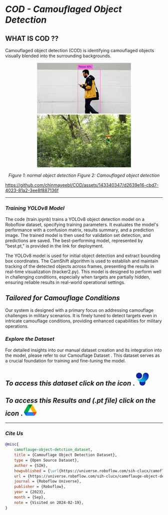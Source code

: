 # *COD - Camouflaged Object Detection*

## WHAT IS COD ?? 

Camouflaged object detection (COD) is identifying camouflaged objects visually blended into the surrounding backgrounds.

<p align="center">
  <img src="normal_human_detection1.png" alt="Image 1" width="300"/>
  <img src="frame_14000.png" alt="Image 2" width="300"/>
</p>

<p align="center">
  <em>Figure 1: normal object detection     </em>
  <em>Figure 2: Camouflaged object detection</em>
</p>


https://github.com/chinmayeebl/COD/assets/143340347/d2639e16-cbd7-4023-81a2-3ee8f887136f

---

### *Training YOLOv8 Model*

The code (train.ipynb) trains a YOLOv8 object detection model on a Roboflow dataset, specifying training parameters. It evaluates the model's performance with a confusion matrix, results summary, and a prediction image. The trained model is then used for validation set detection, and predictions are saved. The best-performing model, represented by "best.pt," is provided in the link for deployment.

The YOLOv8 model is used for initial object detection and extract bounding box coordinates. The CamShift algorithm is used to establish and maintain tracking of the detected objects across frames, presenting the results in real-time visualization (tracker2.py).  This model is designed to perform well in challenging conditions, especially when targets are partially hidden, ensuring reliable results in real-world operational settings.

## *Tailored for Camouflage Conditions*
Our system is designed with a primary focus on addressing camouflage challenges in military scenarios. It is finely tuned to detect targets even in intricate camouflage conditions, providing enhanced capabilities for military operations.

### *Explore the Dataset*
For detailed insights into our manual dataset creation and its integration into the model, please refer to our Camouflage Dataset  . This dataset serves as a crucial foundation for training and fine-tuning the model.

## *To access this dataset click on the icon* . [![YOLO](yolo.jpg)](https://universe.roboflow.com/sih-clucx/camoflauge-object-detction)

## *To access this Results and (.pt file) click on the icon* . [![YOLO](Google.png)](https://drive.google.com/drive/folders/12LWV9p7aQXD7d9o8pmXrPpT9rqcph1st?usp=sharing)
---

### *Cite Us*

```bibtex
@misc{
    camoflauge-object-detction_dataset,
    title = {Camouflage Object Detection Dataset},
    type = {Open Source Dataset},
    author = {SIH},
    howpublished = {\url{https://universe.roboflow.com/sih-clucx/camoflauge-object-detction}},
    url = {https://universe.roboflow.com/sih-clucx/camoflauge-object-detction},
    journal = {Roboflow Universe},
    publisher = {Roboflow},
    year = {2023},
    month = {Sep},
    note = {Visited on 2024-02-19},
}
